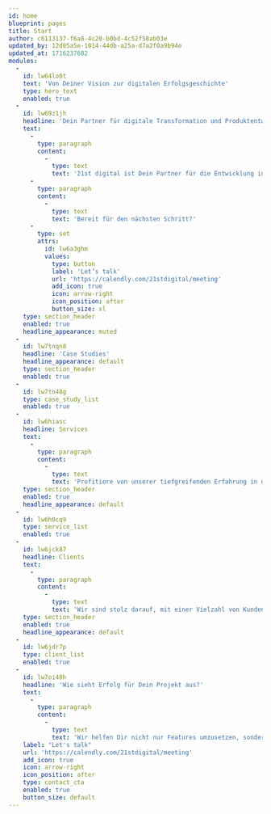```yaml
---
id: home
blueprint: pages
title: Start
author: c6113137-f6a8-4c20-b0bd-4c52f58ab03e
updated_by: 12d85a5e-1014-44db-a25a-d7a2f0a9b94e
updated_at: 1716237682
modules:
  -
    id: lw64lo0t
    text: 'Von Deiner Vision zur digitalen Erfolgsgeschichte'
    type: hero_text
    enabled: true
  -
    id: lw69z1jh
    headline: 'Dein Partner für digitale Transformation und Produktentwicklung'
    text:
      -
        type: paragraph
        content:
          -
            type: text
            text: '21st digital ist Dein Partner für die Entwicklung innovativer digitaler Produkte. Wir sind mehr als nur Softwareentwickler – wir sind Dein Partner auf der Reise durch die digitale Transformation. Wir hinterfragen das Bestehende, optimieren Prozesse und setzen die richtigen Strategien ein, um nicht nur digitale Produkte, sondern auch ganze Geschäftsmodelle erfolgreich zu machen.'
      -
        type: paragraph
        content:
          -
            type: text
            text: 'Bereit für den nächsten Schritt?'
      -
        type: set
        attrs:
          id: lw6a3ghm
          values:
            type: button
            label: 'Let’s talk'
            url: 'https://calendly.com/21stdigital/meeting'
            add_icon: true
            icon: arrow-right
            icon_position: after
            button_size: xl
    type: section_header
    enabled: true
    headline_appearance: muted
  -
    id: lw7tnqn8
    headline: 'Case Studies'
    headline_appearance: default
    type: section_header
    enabled: true
  -
    id: lw7tn48g
    type: case_study_list
    enabled: true
  -
    id: lw6hiasc
    headline: Services
    text:
      -
        type: paragraph
        content:
          -
            type: text
            text: 'Profitiere von unserer tiefgreifenden Erfahrung in der Entwicklung und Implementierung erfolgreicher digitaler Produkte. Egal, ob Du eine neue Idee hast, für ein Produkt in einem großen Unternehmen verantwortlich bist oder irgendwo dazwischen – 21st digital steht Dir zur Seite.'
    type: section_header
    enabled: true
    headline_appearance: default
  -
    id: lw6h0cq9
    type: service_list
    enabled: true
  -
    id: lw6jck87
    headline: Clients
    text:
      -
        type: paragraph
        content:
          -
            type: text
            text: 'Wir sind stolz darauf, mit einer Vielzahl von Kunden aus allen Branchen und Unternehmensgrößen zusammenzuarbeiten und sie auf ihrem Weg der digitalen Transformation zu begleiten.'
    type: section_header
    enabled: true
    headline_appearance: default
  -
    id: lw6jdr7p
    type: client_list
    enabled: true
  -
    id: lw7oi48h
    headline: 'Wie sieht Erfolg für Dein Projekt aus?'
    text:
      -
        type: paragraph
        content:
          -
            type: text
            text: 'Wir helfen Dir nicht nur Features umzusetzen, sondern das richtige Produkt mit der richtigen Strategie zu entwickeln.'
    label: "Let's talk"
    url: 'https://calendly.com/21stdigital/meeting'
    add_icon: true
    icon: arrow-right
    icon_position: after
    type: contact_cta
    enabled: true
    button_size: default
---
```

